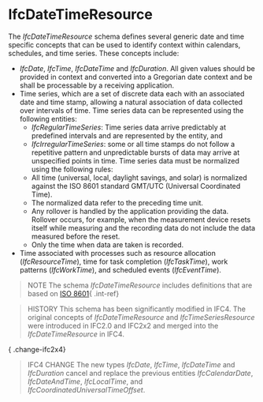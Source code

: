 IfcDateTimeResource
===================

The _IfcDateTimeResource_ schema defines several generic date and time specific concepts that can be used to identify context within calendars, schedules, and time series. These concepts include:

*  _IfcDate_, _IfcTime_, _IfcDateTime_ and _IfcDuration_. All given values should be provided in context and converted into a Gregorian date context and be shall be processable by a receiving application.
* Time series, which are a set of discrete data each with an associated date and time stamp, allowing a natural association of data collected over intervals of time. Time series data can be represented using the following entities:
    *  _IfcRegularTimeSeries_: Time series data arrive predictably at predefined intervals and are represented by the entity, and
    *  _IfcIrregularTimeSeries_: some or all time stamps do not follow a repetitive pattern and unpredictable bursts of data may arrive at unspecified points in time.  Time series data must be normalized using the following rules:
    * All time (universal, local, daylight savings, and solar) is normalized against the ISO 8601 standard GMT/UTC (Universal Coordinated Time).
    * The normalized data refer to the preceding time unit.
    * Any rollover is handled by the application providing the data. Rollover occurs, for example, when the measurement device resets itself while measuring and the recording data do not include the data measured before the reset.
    * Only the time when data are taken is recorded.
* Time associated with processes such as resource allocation (_IfcResourceTime_), time for task completion (_IfcTaskTime_), work patterns (_IfcWorkTime_), and scheduled events (_IfcEventTime_).

> NOTE  The schema _IfcDateTimeResource_ includes definitions that are based on [ISO 8601](../../bibliography.htm#iso-8601){ .int-ref}

> HISTORY  This schema has been significantly modified in IFC4. The original concepts of _IfcDateTimeResource_ and _IfcTimeSeriesResource_ were introduced in IFC2.0 and IFC2x2 and merged into the _IfcDateTimeResource_ in IFC4.

{ .change-ifc2x4}
> IFC4 CHANGE  The new types _IfcDate_, _IfcTime_, _IfcDateTime_ and _IfcDuration_ cancel and replace the previous entities _IfcCalendarDate_, _IfcDateAndTime_, _IfcLocalTime_, and _IfcCoordinatedUniversalTimeOffset_.
